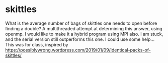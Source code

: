 # skittles
What is the average number of bags of skittles one needs to open before finding a double?
A multithreaded attempt at determining this answer, using openmp.
I would like to make it a hybrid program using MPI also.
I am stuck, and the serial version still outperforms this one.
I could use some help...
This was for class, inspired by https://possiblywrong.wordpress.com/2019/01/09/identical-packs-of-skittles/
